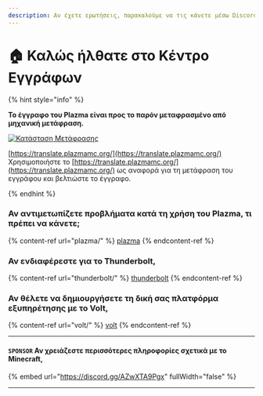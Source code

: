 ```yaml
---
description: Αν έχετε ερωτήσεις, παρακαλούμε να τις κάνετε μέσω Discord ή GitHub Issues.
---
```


# 🏠 Καλώς ήλθατε στο Κέντρο Εγγράφων

{% hint style="info" %}

**Το έγγραφο του Plazma είναι προς το παρόν μεταφρασμένο από μηχανική μετάφραση.**

[![Κατάσταση Μετάφρασης](https://badge.plazmamc.org/internal/crowdin)](https://translate.plazmamc.org/)

[https://translate.plazmamc.org/](https://translate.plazmamc.org/) Χρησιμοποιήστε το [https://translate.plazmamc.org/](https://translate.plazmamc.org/) ως αναφορά για τη μετάφραση του εγγράφου και βελτιώστε το έγγραφο.

{% endhint %}

### Αν αντιμετωπίζετε προβλήματα κατά τη χρήση του Plazma, τι πρέπει να κάνετε;

{% content-ref url="plazma/" %}
[plazma](plazma/)
{% endcontent-ref %}

### Αν ενδιαφέρεστε για το Thunderbolt,

{% content-ref url="thunderbolt/" %}
[thunderbolt](thunderbolt/)
{% endcontent-ref %}

### Αν θέλετε να δημιουργήσετε τη δική σας πλατφόρμα εξυπηρέτησης με το Volt,

{% content-ref url="volt/" %}
[volt](volt/)
{% endcontent-ref %}

***

#### `SPONSOR` Αν χρειάζεστε περισσότερες πληροφορίες σχετικά με το Minecraft, <a href="#etc-1" id="etc-1"></a>

{% embed url="https://discord.gg/AZwXTA9Pgx" fullWidth="false" %}

***
